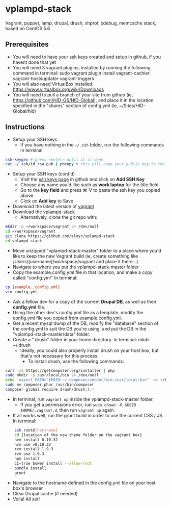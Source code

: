 vplampd-stack
=============

Vagrant, puppet, lamp, drupal, drush, xhprof, xdebug, memcache stack, based on CentOS 5.6

## Prerequisites
- You will need to have your ssh keys created and setup in github, if you havent done that yet
- You will need 3 vagrant plugins, installed by running the following command in terminal:
	sudo vagrant plugin install vagrant-cachier vagrant-hostsupdater vagrant-triggers
- You will also need VirtualBox installed:
 	https://www.virtualbox.org/wiki/Downloads
- You will need to pull a branch of your site from github (ie, https://github.com/HID-GS/HID-Global), and place it in the location specified in the "shares" section of config.yml (ie,  ~/Sites/HID-Global/hid)

## Instructions
	
- Setup your SSH keys
  - If you have nothing in the `~/.ssh` folder, run the following commands in terminal:

```bash
ssh-keygen # press <enter> until it is done
cat ~/.ssh/id_rsa.pub | pbcopy # this will copy your public key to the pasteboard
```
- Setup your SSH keys (cont'd)
  - Visit the [ssh keys page](https://github.com/settings/ssh) in github and click on **Add SSH Key**
  - Choose any name you'd like such as **work laptop** for the title field
  - Go to the **key field** and press ⌘-V to paste the ssh key you copied above
  - Click on **Add key** to Save
- Download the latest version of [vagrant](http://www.vagrantup.com/downloads.html)
- Download the [vplampd-stack](https://github.com/aloyr/vplampd-stack/archive/master.zip)
  - Alternatively, clone the git repo with:

```bash
mkdir -p ~/workspace/vagrant 2> /dev/null
cd ~/workspace/vagrant
git clone https://github.com/aloyr/vplampd-stack
cd vplampd-stack
```

- Move unzipped "vplampd-stack-master" folder to a place where you'd like to keep the new Vagrant build (ie, create something like /Users/[username]/workspace/vagrant and place it there...)
- Navigate to where you put the vplampd-stack-master folder
- Copy the example.config.yml file in that location, and make a copy called "config.yml"
	In terminal:

```bash
cp {example.,config.yml}
vim config.yml
```

- Ask a fellow dev for a copy of the current **Drupal DB**, as well as their **config.yml** file.
- Using the other dev's config.yml file as a template, modify the config.yml file you copied from example.config.yml.
- Get a recent mysql dump of the DB, modify the "database" section of the config.yml to suit the DB you're using, and put the DB in the "vplampd-stack-master/data" folder.
- Create a ".drush" folder in your home directory.
	In terminal:
	mkdir ~/.drush
	- Ideally, you could also properly install drush on your host box, but that's not necessary for this process.
	  - To install drush, use the following commands:

```bash
curl -sS https://getcomposer.org/installer | php
sudo mkdir -p /usr/local/bin 2> /dev/null
echo 'export PATH="$PATH:~/.composer/vendor/bin:/usr/local/bin"' >> ~/bash_profile
sudo mv composer.phar /usr/bin/composer
composer global require drush/drush:7.*
```

- In terminal, run `vagrant up` inside the vplampd-stack-master folder.
  - If you get a permissions error, run `sudo chown -R $USER $HOME/.vagrant.d`, then run `vagrant up` again.
- If all works well, run the grunt build in order to use the current CSS / JS.
	In terminal:

```bash
	ssh root@[hostname]
	cd [location of the new theme folder on the vagrant box]
	nvm install 0.10.32
	nvm use v0.10.32
	rvm install 1.9.3
	rvm use 1.9.3
	npm install
	CI=true bower install --allow-root
	bundle install
	grunt
```

- Navigate to the hostname defined in the config.yml file on your host box's browser
- Clear Drupal cache (if needed)
- Voila! All set!
	
